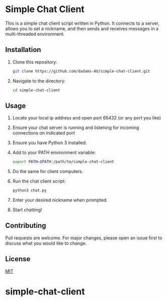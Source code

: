 

# Simple Chat Client

This is a simple chat client script written in Python. It connects to a server, allows you to set a nickname, and then sends and receives messages in a multi-threaded environment.

## Installation

1. Clone this repository:
   ```bash
   git clone https://github.com/dadams-AU/simple-chat-client.git
   ```

2. Navigate to the directory:
   ```bash
   cd simple-chat-client
   ```
## Usage

1. Locate your local ip address and open port 65432 (or any port you like)

1. Ensure your chat server is running and listening for incoming connections on indicated port

1. Ensure you have Python 3 installed.

1. Add to your PATH environment variable:
   ```bash
   export PATH=$PATH:/path/to/simple-chat-client
   ```

1. Do the same for client computers. 


1. Run the chat client script:
   ```bash
   python3 chat.py
   ```

1. Enter your desired nickname when prompted.

1. Start chatting!

## Contributing

Pull requests are welcome. For major changes, please open an issue first to discuss what you would like to change.

## License

[MIT]([https://choosealicense.com/licenses/mit/](https://github.com/dadams-AU/simple-chat-client/blob/main/LICENSE)https://github.com/dadams-AU/simple-chat-client/blob/main/LICENSE)
# simple-chat-client
